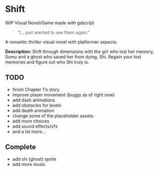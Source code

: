 # Shift
WIP Visual Novel/Game made with gdscript

<blockquote>"I... just wanted to see them again." </blockquote>
<p>A romantic thriller visual novel with platformer aspects.</p>
<p><strong>Description: </strong>Shift through dimensions with the girl who lost her memory, Sumu and a ghost who saved her from dying, Shi. Regain your lost memories and figure out who Shi truly is.<br></p>

## TODO
* finish Chapter 1's story
* improve player movement (buggy as of right now)
* add dash animations
* add obstacles for levels
* add death animation
* change some of the placeholder assets
* add more choices
* add sound effects/vfx
* and a lot more...

## Complete
* add shi (ghost) sprite
* add more music